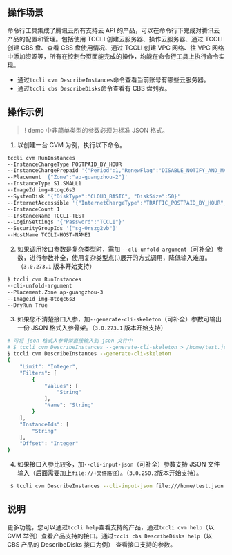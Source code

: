 

## 操作场景

命令行工具集成了腾讯云所有支持云 API 的产品，可以在命令行下完成对腾讯云产品的配置和管理。包括使用 TCCLI 创建云服务器、操作云服务器、通过 TCCLI 创建 CBS 盘、查看 CBS 盘使用情况、通过 TCCLI 创建 VPC 网络、往 VPC 网络中添加资源等，所有在控制台页面能完成的操作，均能在命令行工具上执行命令实现。

* 通过`tccli cvm DescribeInstances`命令查看当前账号有哪些云服务器。
* 通过`tccli cbs DescribeDisks`命令查看有 CBS 盘列表。

## 操作示例

>! demo 中非简单类型的参数必须为标准 JSON 格式。

1. 以创建一台 CVM 为例，执行以下命令。
```bash
tccli cvm RunInstances
--InstanceChargeType POSTPAID_BY_HOUR
--InstanceChargePrepaid '{"Period":1,"RenewFlag":"DISABLE_NOTIFY_AND_MANUAL_RENEW"}'
--Placement '{"Zone":"ap-guangzhou-2"}'
--InstanceType S1.SMALL1
--ImageId img-8toqc6s3
--SystemDisk '{"DiskType":"CLOUD_BASIC", "DiskSize":50}'
--InternetAccessible '{"InternetChargeType":"TRAFFIC_POSTPAID_BY_HOUR","InternetMaxBandwidthOut":10,"PublicIpAssigned":true}' 
--InstanceCount 1
--InstanceName TCCLI-TEST
--LoginSettings '{"Password":"TCCLI"}'
--SecurityGroupIds '["sg-0rszg2vb"]'
--HostName TCCLI-HOST-NAME1
```
2. 如果调用接口参数是复杂类型时，需加 `--cli-unfold-argument`（可补全）参数，进行参数补全，使用复杂类型点(.)展开的方式调用，降低输入难度。（`3.0.273.1` 版本开始支持）
```bash
$ tccli cvm RunInstances 
--cli-unfold-argument
--Placement.Zone ap-guangzhou-3
--ImageId img-8toqc6s3
--DryRun True
```
3. 如果您不清楚接口入参，加`--generate-cli-skeleton`（可补全）参数可输出一份 JSON 格式入参骨架。（`3.0.273.1` 版本开始支持）
```bash
# 可将 json 格式入参骨架直接输入到 json 文件中
# $ tccli cvm DescribeInstances --generate-cli-skeleton > /home/test.json
$ tccli cvm DescribeInstances --generate-cli-skeleton
{
    "Limit": "Integer", 
    "Filters": [
        {
            "Values": [
                "String"
            ], 
            "Name": "String"
        }
    ], 
    "InstanceIds": [
        "String"
    ], 
    "Offset": "Integer"
}
```
4. 如果接口入参比较多，加`--cli-input-json`（可补全）参数支持 JSON 文件输入（后面需要加上`file://+文件路径`）。（`3.0.250.2`版本开始支持）。
```bash
 $ tccli cvm DescribeInstances --cli-input-json file:///home/test.json
```


## 说明
更多功能，您可以通过`tccli help`查看支持的产品，通过`tccli cvm help`（以 CVM 举例）查看产品支持的接口。通过`tccli cbs DescribeDisks help`（以 CBS 产品的 DescribeDisks 接口为例） 查看接口支持的参数。
